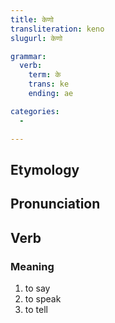 ```yaml
---
title: केणो
transliteration: keno
slugurl: केणो

grammar:
  verb:
    term: के
    trans: ke
    ending: ae

categories: 
  - 

---
```

## Etymology

## Pronunciation

## Verb
### Meaning
1. to say
2. to speak
3. to tell